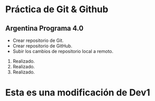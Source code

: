 # Práctica de Git & Github

## Argentina Programa 4.0

* Crear repositorio de Git.
* Crear repositorio de GitHub.
* Subir los cambios de repositorio local a remoto.

1. Realizado.
1. Realizado.
1. Realizado.

# Esta es una modificación de Dev1